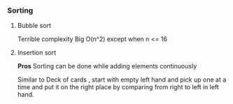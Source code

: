 ### Sorting

1. Bubble sort

   Terrible complexity Big O(n^2) except when n <= 16

2. Insertion sort

   **Pros** Sorting can be done while adding elements continuously

   Similar to Deck of cards , start with empty left hand and pick up one at a time and put it on the right place by comparing from right to left in left hand.
